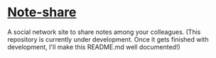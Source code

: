 # [Note-share](http://noteshare.pythonanywhere.com/)
A social network site to share notes among your colleagues. (This repository is currently under development. Once it gets finished with development, I'll make this README.md well documented!)
